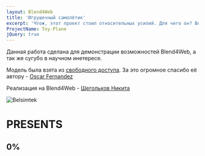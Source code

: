 ```yaml
---
layout: Blend4Web
title: 'Игрушечный самолётик'
excerpt: 'Чтож, этот проект стоил относительных усилий. Для чего он? Во-первых, пощупать Blend4Web больше не как платформу для простых демонстраций, но и как реальную возможность добавить разнообразную логику + объединить Blend4Web и остальной Web, но самое главное посмотреть свои сильные и слабые стороны как Web разработчик. На что-то серьёзное я, конечно не претендую, но всегда интересно узнать глубину своих знаний. Во-вторых, это демонстрация возможностей Blend4Web не только для меня, но и для работодателя. Я, конечно, понимаю, что на самом сайте дистрибутива есть примеры и получше, но у них один минус - их разрабатывал не я.'
ProjectName: Toy-Plane
jQuery: true
---
```

<div id="Menu">
	  <div id="MenuAnimationButton" class="MenuButton BGAnimation"></div>	
	  <div id="MenuLampButton" class="MenuButton BGLamp"></div>	
  </div>

  <div id="InfoButton" class="InfoBG"></div>
  <div id=InfoBlock><p>Данная работа сделана для демонстрации возможностей Blend4Web, а так же сугубо в научном инетересе.</p>
  	<p>Модель была взята из <a href="https://www.blendswap.com/blends/view/68740">свободного доступа</a>. За это огромное спасибо её автору - <a href="https://www.blendswap.com/user/OscarLeif">Oscar Fernandez</a></p>
  	<p>Реализация на Blend4Web - <a href="https://vk.com/mousecach">Щегольков Никита</a></p>
  </div>	


  <div id="AnimButton_AirplaneScrew" class="AnchorButton BGAnimation"></div>
  <div id="AnimButton_Cockpit" class="AnchorButton BGAnimation"></div>



  <div id="LampButton_White" class="AnchorButton BGLampActive"></div>
  <div id="LampButton_Red" class="AnchorButton BGLampActiveRed"></div>
  <div id="LampButton_Blue" class="AnchorButton BGLampActiveBlue"></div>

  <div id="PreloaderContainer">
    <div class="ImgContainer">
        <img src="./../../assets/B4W/Projects/Toy-Plane/assets/BelsimtekLogo.png" alt="Belsimtek">
    </div>
    <h1>PRESENTS</h1>
    <h2 id="PersentNumeric">0%</h2>
  </div>
  <audio id="CocpitAudio" src="./../../assets/B4W/Projects/Toy-Plane/assets/CocpitOpen.mp3"></audio>
  <audio id="PropellerAudio" src="./../../assets/B4W/Projects/Toy-Plane/assets/Propeller.mp3" loop></audio>